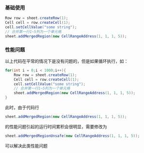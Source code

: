### 基础使用
```java
Row row = sheet.createRow(1);
Cell cell = row.createCell(1);
cell.setCellValue("some string");
// 合并第一行1~5列为一个单元格
sheet.addMergedRegion(new CellRangeAddress(1, 1, 1, 5));
```

### 性能问题
以上代码在平常的情况下是没有问题的，但是如果循环执行，如：
```java
for(int i = 0;i < 1000;i++){
    Row row = sheet.createRow(1);
    Cell cell = row.createCell(1);
    cell.setCellValue("some string");
    // 合并第一行1~5列为一个单元格
    sheet.addMergedRegion(new CellRangeAddress(1, 1, 1, 5));
}

```
此时，由于代码行
```java
sheet.addMergedRegion(new CellRangeAddress(1, 1, 1, 5));
```
的性能问题引起的运行时间累积会很明显，需要修改为
```java
sheet.addMergedRegionUnsafe(new CellRangeAddress(1, 1, 1, 5));
```
可以解决此类性能问题

